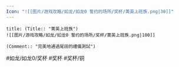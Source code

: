 ```yaml
---
Icon: "![[图片/游戏攻略/如龙/如龙0 誓约的场所/奖杯/菁英上班族.png|30]]"
---
```

```ad-common-bronze-trophy
title: (Title:: "菁英上班族")
![[图片/游戏攻略/如龙/如龙0 誓约的场所/奖杯/菁英上班族.png|100]]

(Comment:: "完美地通過尾田的禮儀測試")
```

#如龙/如龙0/奖杯 #奖杯 #奖杯/铜
